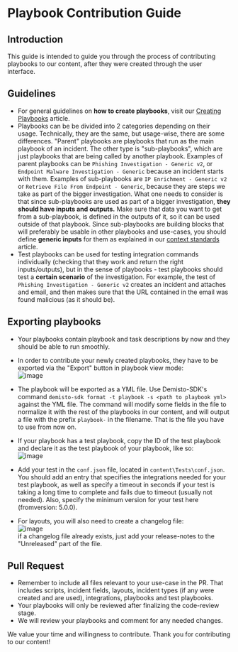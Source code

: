# Playbook Contribution Guide  
## Introduction  
This guide is intended to guide you through the process of contributing playbooks to our content, after they were created through the user interface.   
  
## Guidelines
* For general guidelines on **how to create playbooks**, visit our [Creating Playbooks](https://github.com/demisto/content-docs/blob/master/docs/playbooks.md) article.
* Playbooks can be be divided into 2 categories depending on their usage. Technically, they are the same, but usage-wise, there are some differences. "Parent" playbooks are playbooks that run as the main playbook of an incident. The other type is "sub-playbooks", which are just playbooks that are being called by another playbook. 
Examples of parent playbooks can be `Phishing Investigation - Generic v2`, or `Endpoint Malware Investigation - Generic` because an incident starts with them. 
Examples of sub-playbooks are `IP Enrichment - Generic v2` or `Retrieve File From Endpoint - Generic`, because they are steps we take as part of the bigger investigation.
What one needs to consider is that since sub-playbooks are used as part of a bigger investigation, **they should have inputs and outputs.** Make sure that data you want to get from a sub-playbook, is defined in the outputs of it, so it can be used outside of that playbook. Since sub-playbooks are building blocks that will preferably be usable in other playbooks and use-cases, you should define **generic inputs** for them as explained in our [context standards](https://github.com/demisto/content-docs/blob/master/docs/context-standards.md) article.
* Test playbooks can be used for testing integration commands individually (checking that they work and return the right inputs/outputs), but in the sense of playbooks - test playbooks should test a **certain scenario** of the investigation. For example, the test of `Phishing Investigation - Generic v2` creates an incident and attaches and email, and then makes sure that the URL contained in the email was found malicious (as it should be).

## Exporting playbooks  
- Your playbooks contain playbook and task descriptions by now and they should be able to run smoothly.  
- In order to contribute your newly created playbooks, they have to be exported via the "Export" button in playbook view mode:  
![image](https://user-images.githubusercontent.com/43602124/69058801-07d5c180-0a1d-11ea-8bd0-9dfd874b51b5.png)  
 - The playbook will be exported as a YML file. Use Demisto-SDK's command `demisto-sdk format -t playbook -s <path to playbook yml>` against the YML file. The command will modify some fields in the file to normalize it with the rest of the playbooks in our content, and will output a file with the prefix `playbook-` in the filename. That is the file you have to use from now on.  
 - If your playbook has a test playbook, copy the ID of the test playbook and declare it as the test playbook of your playbook, like so:  
![image](https://user-images.githubusercontent.com/43602124/70059047-b61a6300-15e8-11ea-93a7-448f463c6613.png)

 - Add your test in the `conf.json` file, located in `content\Tests\conf.json`. You should add an entry that specifies the integrations needed for your test playbook, as well as specify a timeout in seconds if your test is taking a long time to complete and fails due to timeout (usually not needed). Also, specify the minimum version for your test here (fromversion: 5.0.0).  
- For layouts, you will also need to create a changelog file:  
![image](https://user-images.githubusercontent.com/43602124/69060394-f0e49e80-0a1f-11ea-8714-437420706633.png)  
if a changelog file already exists, just add your release-notes to the "Unreleased" part of the file.  
  

 ## Pull Request  
- Remember to include all files relevant to your use-case in the PR. That includes scripts, incident fields, layouts, incident types (if any were created and are used), integrations, playbooks and test playbooks.  
- Your playbooks will only be reviewed after finalizing the code-review stage.  
- We will review your playbooks and comment for any needed changes.  
  
  
We value your time and willingness to contribute. Thank you for contributing to our content!
